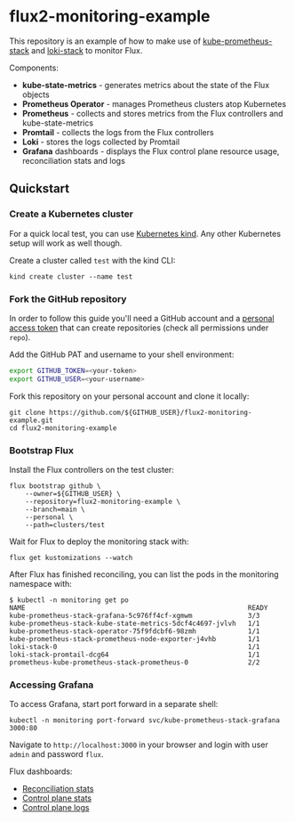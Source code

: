 # flux2-monitoring-example

This repository is an example of how to make use of
[kube-prometheus-stack](https://github.com/prometheus-community/helm-charts/tree/main/charts/kube-prometheus-stack)
and
[loki-stack](https://github.com/grafana/helm-charts/tree/main/charts/loki-stack)
to monitor Flux.

Components:

* **kube-state-metrics** - generates metrics about the state of the Flux objects
* **Prometheus Operator** - manages Prometheus clusters atop Kubernetes
* **Prometheus** - collects and stores metrics from the Flux controllers and kube-state-metrics
* **Promtail** - collects the logs from the Flux controllers
* **Loki** - stores the logs collected by Promtail
* **Grafana** dashboards - displays the Flux control plane resource usage, reconciliation stats and logs

## Quickstart

### Create a Kubernetes cluster

For a quick local test, you can use [Kubernetes kind](https://kind.sigs.k8s.io/docs/user/quick-start/).
Any other Kubernetes setup will work as well though.

Create a cluster called `test` with the kind CLI:

```shell
kind create cluster --name test
```

### Fork the GitHub repository

In order to follow this guide you'll need a GitHub account and a
[personal access token](https://help.github.com/en/github/authenticating-to-github/creating-a-personal-access-token-for-the-command-line)
that can create repositories (check all permissions under `repo`).

Add the GitHub PAT and username to your shell environment:

```sh
export GITHUB_TOKEN=<your-token>
export GITHUB_USER=<your-username>
```

Fork this repository on your personal account and clone it locally:

```shell
git clone https://github.com/${GITHUB_USER}/flux2-monitoring-example.git
cd flux2-monitoring-example
```

### Bootstrap Flux

Install the Flux controllers on the test cluster:

```shell
flux bootstrap github \
    --owner=${GITHUB_USER} \
    --repository=flux2-monitoring-example \
    --branch=main \
    --personal \
    --path=clusters/test
```

Wait for Flux to deploy the monitoring stack with:

```shell
flux get kustomizations --watch
```

After Flux has finished reconciling, you can list the pods in the monitoring namespace with:

```console
$ kubectl -n monitoring get po
NAME                                                        READY
kube-prometheus-stack-grafana-5c976ff4cf-xgmwm              3/3
kube-prometheus-stack-kube-state-metrics-5dcf4c4697-jvlvh   1/1
kube-prometheus-stack-operator-75f9fdcbf6-98zmh             1/1
kube-prometheus-stack-prometheus-node-exporter-j4vhb        1/1
loki-stack-0                                                1/1
loki-stack-promtail-dcg64                                   1/1
prometheus-kube-prometheus-stack-prometheus-0               2/2
```

### Accessing Grafana

To access Grafana, start port forward in a separate shell:

```shell
kubectl -n monitoring port-forward svc/kube-prometheus-stack-grafana  3000:80
```

Navigate to `http://localhost:3000` in your browser and login with user `admin` and password `flux`.

Flux dashboards:
- [Reconciliation stats](http://localhost:3000/d/flux-cluster/flux-cluster-stats)
- [Control plane stats](http://localhost:3000/d/flux-control-plane/flux-control-plane)
- [Control plane logs](http://localhost:3000/d/flux-logs/flux-logs)
